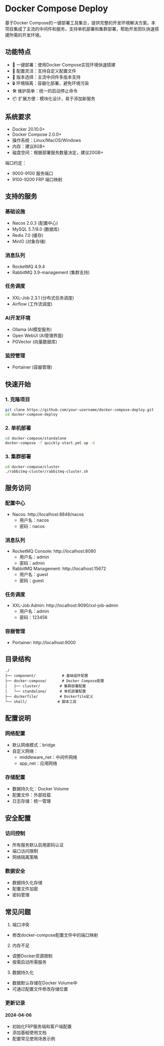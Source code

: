# Docker Compose Deploy

基于Docker Compose的一键部署工具集合，提供完整的开发环境解决方案。本项目集成了主流的中间件和服务，支持单机部署和集群部署，帮助开发团队快速搭建所需的开发环境。

## 功能特点

- 🚀 一键部署：使用Docker Compose实现环境快速搭建
- 🔧 配置灵活：支持自定义配置文件
- 🎯 版本选择：主流中间件多版本支持
- 🔒 环境隔离：容器化部署，避免环境污染
- 🛠 维护简单：统一的启动停止命令
- 📦 扩展方便：模块化设计，易于添加新服务

## 系统要求

- Docker 20.10.0+
- Docker Compose 2.0.0+
- 操作系统：Linux/MacOS/Windows
- 内存：建议8GB+
- 磁盘空间：根据部署服务数量决定，建议20GB+

端口约定：
- 9000-9100 服务端口
- 9100-9200 FRP 端口映射

## 支持的服务

### 基础设施
- Nacos 2.0.3 (配置中心)
- MySQL 5.7/8.0 (数据库)
- Redis 7.0 (缓存)
- MinIO (对象存储)

### 消息队列
- RocketMQ 4.9.4
- RabbitMQ 3.9-management (集群支持)

### 任务调度
- XXL-Job 2.3.1 (分布式任务调度)
- Airflow (工作流调度)

### AI开发环境
- Ollama (AI模型服务)
- Open WebUI (AI管理界面)
- PGVector (向量数据库)

### 监控管理
- Portainer (容器管理)

## 快速开始

### 1. 克隆项目
```bash
git clone https://github.com/your-username/docker-compose-deploy.git
cd docker-compose-deploy
```

### 2. 单机部署
```bash
cd docker-compose/standalone
docker-compose -f quickly-start.yml up -d
```

### 3. 集群部署
```bash
cd docker-compose/cluster
./rabbitmq-cluster/rabbitmq-cluster.sh
```

## 服务访问

### 配置中心
- Nacos: http://localhost:8848/nacos
  - 用户名：nacos
  - 密码：nacos

### 消息队列
- RocketMQ Console: http://localhost:8080
  - 用户名：admin
  - 密码：admin
- RabbitMQ Management: http://localhost:15672
  - 用户名：guest
  - 密码：guest

### 任务调度
- XXL-Job Admin: http://localhost:9090/xxl-job-admin
  - 用户名：admin
  - 密码：123456

### 容器管理
- Portainer: http://localhost:9000

## 目录结构

```
./
├── component/            # 基础组件配置
├── docker-compose/       # Docker Compose配置
│   ├── cluster/         # 集群部署配置
│   └── standalone/      # 单机部署配置
├── dockerfile/          # Dockerfile定义
└── shell/              # 脚本工具
```

## 配置说明

### 网络配置
- 默认网络模式：bridge
- 自定义网络：
  - middleware_net：中间件网络
  - app_net：应用网络

### 存储配置
- 数据持久化：Docker Volume
- 配置文件：外部挂载
- 日志存储：统一管理

## 安全配置

### 访问控制
- 所有服务默认启用密码认证
- 端口访问限制
- 网络隔离策略

### 数据安全
- 数据持久化存储
- 配置文件加密
- 密码管理

## 常见问题

1. 端口冲突
  - 修改docker-compose配置文件中的端口映射

2. 内存不足
  - 调整Docker资源限制
  - 按需启动所需服务

3. 数据持久化
  - 数据默认存储在Docker Volume中
  - 可通过配置文件修改存储位置

### 更新记录

#### 2024-04-06
- 初始化FRP服务端和客户端配置
- 添加基础使用文档
- 配置常见使用场景示例